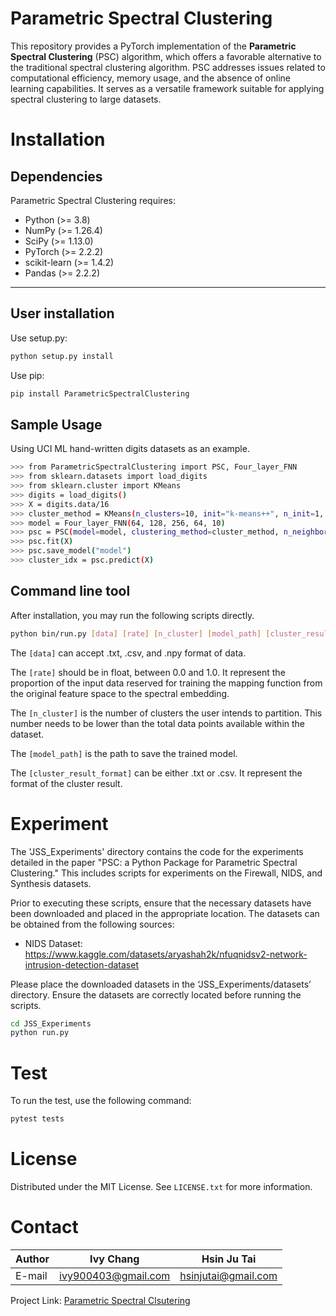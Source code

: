 <!-- Parametric Spectral Clustering -->

# Parametric Spectral Clustering

This repository provides a PyTorch implementation of the **Parametric Spectral Clustering** (PSC) algorithm, which offers a favorable alternative to the traditional spectral clustering algorithm. PSC addresses issues related to computational efficiency, memory usage, and the absence of online learning capabilities. It serves as a versatile framework suitable for applying spectral clustering to large datasets.

<!-- PREREQUISITES -->

# Installation

## Dependencies

Parametric Spectral Clustering requires:

-   Python (>= 3.8)
-   NumPy (>= 1.26.4)
-   SciPy (>= 1.13.0)
-   PyTorch (>= 2.2.2)
-   scikit-learn (>= 1.4.2)
-   Pandas (>= 2.2.2)

---

<!-- INSTALLATION -->

## User installation

Use setup.py:

```sh
python setup.py install
```

Use pip:

```sh
pip install ParametricSpectralClustering
```

<!-- SAMPLE USAGE -->

## Sample Usage

Using UCI ML hand-written digits datasets as an example.

```sh
>>> from ParametricSpectralClustering import PSC, Four_layer_FNN
>>> from sklearn.datasets import load_digits
>>> from sklearn.cluster import KMeans
>>> digits = load_digits()
>>> X = digits.data/16
>>> cluster_method = KMeans(n_clusters=10, init="k-means++", n_init=1, max_iter=100, algorithm='elkan')
>>> model = Four_layer_FNN(64, 128, 256, 64, 10)
>>> psc = PSC(model=model, clustering_method=cluster_method, n_neighbor=10, sampling_ratio=0, batch_size_data=1797)
>>> psc.fit(X)
>>> psc.save_model("model")
>>> cluster_idx = psc.predict(X)
```

<!-- COMMEND LINE TOOL -->

## Command line tool

After installation, you may run the following scripts directly.

```sh
python bin/run.py [data] [rate] [n_cluster] [model_path] [cluster_result_format]
```

The `[data]` can accept .txt, .csv, and .npy format of data.

The `[rate]` should be in float, between 0.0 and 1.0. It represent the proportion of the input data reserved for training the mapping function from the original feature space to the spectral embedding.

The `[n_cluster]` is the number of clusters the user intends to partition. This number needs to be lower than the total data points available within the dataset.

The `[model_path]` is the path to save the trained model.

The `[cluster_result_format]` can be either .txt or .csv. It represent the format of the cluster result.

<!-- EXPERIMENT-->

# Experiment

The 'JSS_Experiments' directory contains the code for the experiments detailed in the paper "PSC: a Python Package for Parametric Spectral Clustering." This includes scripts for experiments on the Firewall, NIDS, and Synthesis datasets.

Prior to executing these scripts, ensure that the necessary datasets have been downloaded and placed in the appropriate location. The datasets can be obtained from the following sources:

-   NIDS Dataset: https://www.kaggle.com/datasets/aryashah2k/nfuqnidsv2-network-intrusion-detection-dataset

Please place the downloaded datasets in the ‘JSS_Experiments/datasets’ directory. Ensure the datasets are correctly located before running the scripts.

```sh
cd JSS_Experiments
python run.py
```

<!-- Test -->

# Test

To run the test, use the following command:

```sh
pytest tests
```

<!-- LICENSE -->

# License

Distributed under the MIT License. See `LICENSE.txt` for more information.

<!-- CONTACT -->

# Contact

| Author | Ivy Chang           | Hsin Ju Tai         |
| ------ | ------------------- | ------------------- |
| E-mail | ivy900403@gmail.com | hsinjutai@gmail.com |

Project Link: [Parametric Spectral Clsutering](https://github.com/IvyChang04/PSC_library)
